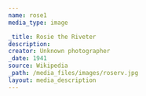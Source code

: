 ```yaml
---
name: rose1
media_type: image

_title: Rosie the Riveter 
description: 
creator: Unknown photographer
_date: 1941
source: Wikipedia
_path: /media_files/images/roserv.jpg
layout: media_description
---
```

